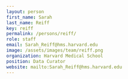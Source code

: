```yaml
---
layout: person
first_name: Sarah
last_name: Reiff
key: reiff
permalink: /persons/reiff/
role: staff
email: Sarah_Reiff@hms.harvard.edu
image: /assets/images/team/reiff.png
organization: Harvard Medical School
position: Data Curator
website: mailto:Sarah_Reiff@hms.harvard.edu
---
```


